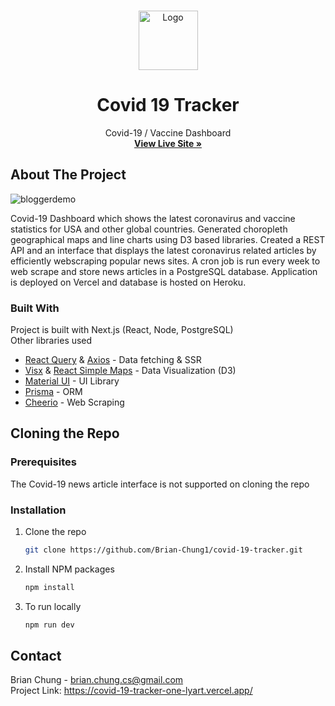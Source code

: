 <br />
<p align="center">
  <img src="https://user-images.githubusercontent.com/65573413/120561343-3924a100-c3b9-11eb-9c5c-913399a9771d.png" alt="Logo" width="95" height="95">

  <h1 align="center">Covid 19 Tracker</h1>

  <p align="center">
    Covid-19 / Vaccine Dashboard
    <br />
      <a href="https://covid-19-tracker-one-lyart.vercel.app/">
        <strong>View Live Site »</strong>
      </a>
    <br />
  </p>
</p>

<!-- ABOUT THE PROJECT -->

## About The Project

![bloggerdemo](https://user-images.githubusercontent.com/65573413/120565262-87d63900-c3c1-11eb-8b3a-0acb303dad60.gif)

Covid-19 Dashboard which shows the latest coronavirus and vaccine statistics for USA and other global countries. Generated choropleth geographical maps and line charts using D3 based libraries. Created a REST API and an interface that displays the latest coronavirus related articles by efficiently webscraping popular news sites. A cron job is run every week to web scrape and store news articles in a PostgreSQL database. Application is deployed on Vercel and database is hosted on Heroku.

### Built With

Project is built with Next.js (React, Node, PostgreSQL) \
Other libraries used

- [React Query](https://github.com/tannerlinsley/react-query) & [Axios](https://github.com/axios/axios) - Data fetching & SSR
- [Visx](https://github.com/airbnb/visx) & [React Simple Maps](https://github.com/zcreativelabs/react-simple-maps) - Data Visualization (D3)
- [Material UI](https://github.com/mui-org/material-ui) - UI Library
- [Prisma](https://github.com/prisma/prisma) - ORM
- [Cheerio](https://github.com/cheeriojs/cheerio) - Web Scraping

<!-- GETTING STARTED -->

## Cloning the Repo

### Prerequisites

The Covid-19 news article interface is not supported on cloning the repo

### Installation

1.  Clone the repo
    ```sh
    git clone https://github.com/Brian-Chung1/covid-19-tracker.git
    ```
2.  Install NPM packages
    ```sh
    npm install
    ```
3.  To run locally

    ```sh
    npm run dev
    ```

    <!-- CONTACT -->

## Contact

Brian Chung - brian.chung.cs@gmail.com \
Project Link: https://covid-19-tracker-one-lyart.vercel.app/
